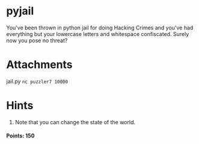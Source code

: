 # pyjail

You've been thrown in python jail for doing Hacking Crimes and you've had everything but your lowercase letters and whitespace confiscated. Surely now you pose no threat?

# Attachments
jail.py
`nc puzzler7 10000`

# Hints
1. Note that you can change the state of the world.

#### Points: 150